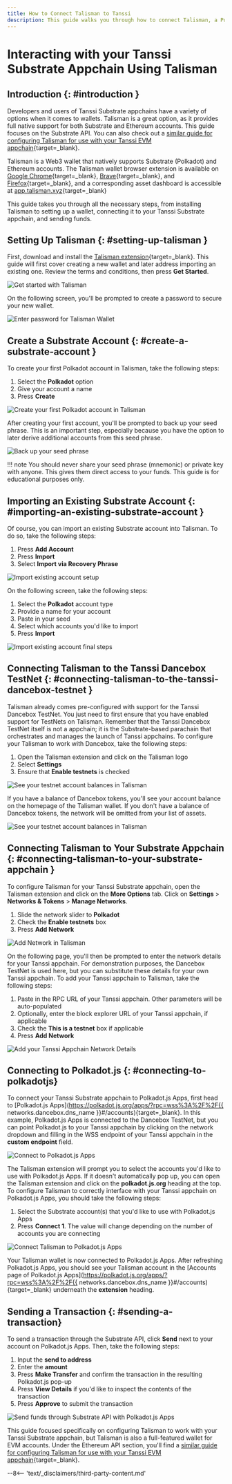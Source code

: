 ```yaml
---
title: How to Connect Talisman to Tanssi
description: This guide walks you through how to connect Talisman, a Polkadot, Substrate, and Ethereum wallet, to your Tanssi Substrate appchain. 
---
```


# Interacting with your Tanssi Substrate Appchain Using Talisman

## Introduction {: #introduction }

Developers and users of Tanssi Substrate appchains have a variety of options when it comes to wallets. Talisman is a great option, as it provides full native support for both Substrate and Ethereum accounts. This guide focuses on the Substrate API. You can also check out a [similar guide for configuring Talisman for use with your Tanssi EVM appchain](/dapp-developers/developer-toolkit/ethereum-api/wallets/talisman){target=\_blank}.

Talisman is a Web3 wallet that natively supports Substrate (Polkadot) and Ethereum accounts. The Talisman wallet browser extension is available on [Google Chrome](https://chrome.google.com/webstore/detail/talisman-polkadot-wallet/fijngjgcjhjmmpcmkeiomlglpeiijkld){target=\_blank}, [Brave](https://chrome.google.com/webstore/detail/talisman-polkadot-wallet/fijngjgcjhjmmpcmkeiomlglpeiijkld){target=\_blank}, and [Firefox](https://addons.mozilla.org/en-US/firefox/addon/talisman-wallet-extension/){target=\_blank}, and a corresponding asset dashboard is accessible at [app.talisman.xyz](https://app.talisman.xyz/){target=\_blank}

This guide takes you through all the necessary steps, from installing Talisman to setting up a wallet, connecting it to your Tanssi Substrate appchain, and sending funds.

## Setting Up Talisman {: #setting-up-talisman }

First, download and install the [Talisman extension](https://www.talisman.xyz/){target=\_blank}. This guide will first cover creating a new wallet and later address importing an existing one. Review the terms and conditions, then press **Get Started**.

![Get started with Talisman](/images/dapp-developers/developer-toolkit/substrate-api/wallets/talisman/talisman-1.webp)

On the following screen, you'll be prompted to create a password to secure your new wallet.

![Enter password for Talisman Wallet](/images/dapp-developers/developer-toolkit/substrate-api/wallets/talisman/talisman-2.webp)

## Create a Substrate Account {: #create-a-substrate-account }

To create your first Polkadot account in Talisman, take the following steps:

1. Select the **Polkadot** option
2. Give your account a name
3. Press **Create**

![Create your first Polkadot account in Talisman](/images/dapp-developers/developer-toolkit/substrate-api/wallets/talisman/talisman-3.webp)

After creating your first account, you'll be prompted to back up your seed phrase. This is an important step, especially because you have the option to later derive additional accounts from this seed phrase.

![Back up your seed phrase](/images/dapp-developers/developer-toolkit/substrate-api/wallets/talisman/talisman-4.webp)

!!! note
    You should never share your seed phrase (mnemonic) or private key with anyone. This gives them direct access to your funds. This guide is for educational purposes only.

## Importing an Existing Substrate Account {: #importing-an-existing-substrate-account }

Of course, you can import an existing Substrate account into Talisman. To do so, take the following steps:

1. Press **Add Account**
2. Press **Import**
3. Select **Import via Recovery Phrase**

![Import existing account setup](/images/dapp-developers/developer-toolkit/substrate-api/wallets/talisman/talisman-12.webp)

On the following screen, take the following steps:

1. Select the **Polkadot** account type
2. Provide a name for your account
3. Paste in your seed
4. Select which accounts you'd like to import
5. Press **Import**

![Import existing account final steps](/images/dapp-developers/developer-toolkit/substrate-api/wallets/talisman/talisman-13.webp)

## Connecting Talisman to the Tanssi Dancebox TestNet {: #connecting-talisman-to-the-tanssi-dancebox-testnet }

Talisman already comes pre-configured with support for the Tanssi Dancebox TestNet. You just need to first ensure that you have enabled support for TestNets on Talisman. Remember that the Tanssi Dancebox TestNet itself is not a appchain; it is the Substrate-based parachain that orchestrates and manages the launch of Tanssi appchains. To configure your Talisman to work with Dancebox, take the following steps:

1. Open the Talisman extension and click on the Talisman logo
2. Select **Settings**
3. Ensure that **Enable testnets** is checked

![See your testnet account balances in Talisman](/images/dapp-developers/developer-toolkit/substrate-api/wallets/talisman/talisman-5.webp)

If you have a balance of Dancebox tokens, you'll see your account balance on the homepage of the Talisman wallet. If you don't have a balance of Dancebox tokens, the network will be omitted from your list of assets.

![See your testnet account balances in Talisman](/images/dapp-developers/developer-toolkit/substrate-api/wallets/talisman/talisman-6.webp)

## Connecting Talisman to Your Substrate Appchain {: #connecting-talisman-to-your-substrate-appchain }

To configure Talisman for your Tanssi Substrate appchain, open the Talisman extension and click on the **More Options** tab. Click on **Settings** > **Networks & Tokens** > **Manage Networks**.

1. Slide the network slider to **Polkadot**
2. Check the **Enable testnets** box
3. Press **Add Network**

![Add Network in Talisman](/images/dapp-developers/developer-toolkit/substrate-api/wallets/talisman/talisman-7.webp)

On the following page, you'll then be prompted to enter the network details for your Tanssi appchain. For demonstration purposes, the Dancebox TestNet is used here, but you can substitute these details for your own Tanssi appchain. To add your Tanssi appchain to Talisman, take the following steps:

1. Paste in the RPC URL of your Tanssi appchain. Other parameters will be auto-populated
2. Optionally, enter the block explorer URL of your Tanssi appchain, if applicable
3. Check the **This is a testnet** box if applicable
4. Press **Add Network**

![Add your Tanssi Appchain Network Details](/images/dapp-developers/developer-toolkit/substrate-api/wallets/talisman/talisman-8.webp)

## Connecting to Polkadot.js {: #connecting-to-polkadotjs}

To connect your Tanssi Substrate appchain to Polkadot.js Apps, first head to [Polkadot.js Apps](https://polkadot.js.org/apps/?rpc=wss%3A%2F%2F{{ networks.dancebox.dns_name }}#/accounts){target=\_blank}. In this example, Polkadot.js Apps is connected to the Dancebox TestNet, but you can point Polkadot.js to your Tanssi appchain by clicking on the network dropdown and filling in the WSS endpoint of your Tanssi appchain in the **custom endpoint** field.

![Connect to Polkadot.js Apps](/images/dapp-developers/developer-toolkit/substrate-api/wallets/talisman/talisman-9.webp)

The Talisman extension will prompt you to select the accounts you'd like to use with Polkadot.js Apps. If it doesn't automatically pop up, you can open the Talisman extension and click on the **polkadot.js.org** heading at the top. To configure Talisman to correctly interface with your Tanssi appchain on Polkadot.js Apps, you should take the following steps:

1. Select the Substrate account(s) that you'd like to use with Polkadot.js Apps
2. Press **Connect 1**. The value will change depending on the number of accounts you are connecting

![Connect Talisman to Polkadot.js Apps](/images/dapp-developers/developer-toolkit/substrate-api/wallets/talisman/talisman-10.webp)

Your Talisman wallet is now connected to Polkadot.js Apps. After refreshing Polkadot.js Apps, you should see your Talisman account in the [Accounts page of Polkadot.js Apps](https://polkadot.js.org/apps/?rpc=wss%3A%2F%2F{{ networks.dancebox.dns_name }}#/accounts){target=\_blank} underneath the **extension** heading.

## Sending a Transaction {: #sending-a-transaction}

To send a transaction through the Substrate API, click **Send** next to your account on Polkadot.js Apps. Then, take the following steps:

1. Input the **send to address**
2. Enter the **amount**
3. Press **Make Transfer** and confirm the transaction in the resulting Polkadot.js pop-up
4. Press **View Details** if you'd like to inspect the contents of the transaction
5. Press **Approve** to submit the transaction

![Send funds through Substrate API with Polkadot.js Apps](/images/dapp-developers/developer-toolkit/substrate-api/wallets/talisman/talisman-11.webp)

This guide focused specifically on configuring Talisman to work with your Tanssi Substrate appchain, but Talisman is also a full-featured wallet for EVM accounts. Under the Ethereum API section, you'll find a [similar guide for configuring Talisman for use with your Tanssi EVM appchain](/dapp-developers/developer-toolkit/ethereum-api/wallets/talisman){target=\_blank}.

--8<-- 'text/_disclaimers/third-party-content.md'
